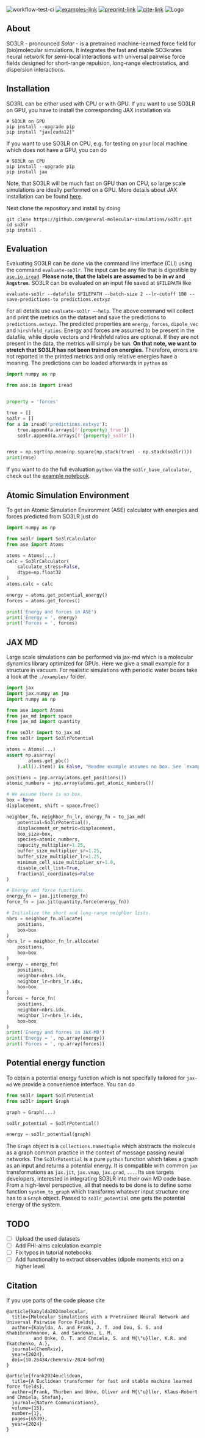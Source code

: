 ![workflow-test-ci](https://github.com/general-molecular-simulation/so3lr/actions/workflows/CI.yml/badge.svg)
[![examples-link](https://img.shields.io/badge/example-notebooks-F37726)](./examples)
[![preprint-link](https://img.shields.io/badge/paper-chemRxiv.org-A9A8AD)](https://chemrxiv.org/engage/chemrxiv/article-details/6704263051558a15ef6478b6)
[![cite-link](https://img.shields.io/badge/how_to-cite-000000)](https://github.com/general-molecular-simulation/so3lr?tab=readme-ov-file#Citation)
![Logo](./logo.png)
## About
SO3LR - pronounced *Solar* - is a pretrained machine-learned force field for (bio)molecular simulations. It integrates the fast and stable SO3krates neural network for semi-local interactions with universal pairwise force fields designed for short-range repulsion, long-range electrostatics, and dispersion interactions.
## Installation
SO3RL can be either used with CPU or with GPU. If you want to use SO3LR on GPU, you have to install the 
corresponding JAX installation via 
```shell script
# SO3LR on GPU
pip install --upgrade pip
pip install "jax[cuda12]"
```
If you want to use SO3LR on CPU, e.g. for testing on your local machine which does not have a GPU, you can do
```shell script
# SO3LR on CPU
pip install --upgrade pip
pip install jax
```
Note, that SO3LR will be much fast on GPU than on CPU, so large scale simulations are ideally performed on a GPU. More 
details about JAX installation can be found [here](https://jax.readthedocs.io/en/latest/installation.html).

Next clone the repository and install by doing 
```shell script
git clone https://github.com/general-molecular-simulations/so3lr.git
cd so3lr
pip install .
```
## Evaluation
Evaluating SO3LR can be done via the command line interface (CLI) using the command `evaluate-so3lr`. The input can 
be any file that is digestible by [`ase.io.iread`](https://wiki.fysik.dtu.dk/ase/ase/io/io.html#ase.io.iread). 
**Please note, that the labels are assumed to be in `eV` and `Angstrom`.** SO3LR can be evaluated on an input file 
saved at `$FILEPATH` like 
```shell script
evaluate-so3lr --datafile $FILEPATH --batch-size 2 --lr-cutoff 100 --save-predictions-to predictions.extxyz
```
For all details use `evaluate-so3lr --help`. The above command will collect and print the metrics on the dataset and 
save the predictions to `predictions.extxyz`. The predicted properties are `energy`, `forces`, `dipole_vec` 
and `hirshfeld_ratios`. Energy and forces are assumed to be present in the datafile, while dipole vectors and Hirshfeld
ratios are optional. If they are not present in the data, the metrics will simply be `NaN`. **On that note, we want to
stretch that SO3LR has not been trained on energies.** Therefore, errors are not reported in the printed metrics and 
only relative energies have a meaning. The predictions can be loaded afterwards in `python` as 
````python
import numpy as np

from ase.io import iread


property = 'forces'

true = []
so3lr = []
for a in iread('predictions.extxyz'):
    true.append(a.arrays[f'{property}_true'])
    so3lr.append(a.arrays[f'{property}_so3lr'])


rmse = np.sqrt(np.mean(np.square(np.stack(true) - np.stack(so3lr))))
print(rmse)

````
If you want to do the full evaluation `python` via the `so3lr_base_calculator`, check out the 
[example notebook](https://github.com/general-molecular-simulations/so3lr/blob/main/examples/evaluate_so3lr_on_dataset.ipynb).

## Atomic Simulation Environment
To get an Atomic Simulation Environment (ASE) calculator with energies and forces predicted
from SO3LR just do 
```python
import numpy as np

from so3lr import So3lrCalculator
from ase import Atoms

atoms = Atoms(...)
calc = So3lrCalculator(
    calculate_stress=False,
    dtype=np.float32
)
atoms.calc = calc

energy = atoms.get_potential_energy()
forces = atoms.get_forces()

print('Energy and forces in ASE')
print('Energy = ', energy)
print('Forces = ', forces)

```
## JAX MD
Large scale simulations can be performed via jax-md which is a molecular dynamics library optimized for GPUs. Here we 
give a small example for a structure in vacuum. For realistic simulations with periodic water boxes take a look at the 
`./examples/` folder.
```python
import jax
import jax.numpy as jnp
import numpy as np

from ase import Atoms
from jax_md import space
from jax_md import quantity

from so3lr import to_jax_md
from so3lr import So3lrPotential

atoms = Atoms(...)
assert np.asarray(
        atoms.get_pbc()
    ).all().item() is False, "Readme example assumes no box. See `examples/` folder for simulations in box."

positions = jnp.array(atoms.get_positions())
atomic_numbers = jnp.array(atoms.get_atomic_numbers()) 

# We assume there is no box.
box = None
displacement, shift = space.free()

neighbor_fn, neighbor_fn_lr, energy_fn = to_jax_md(
    potential=So3lrPotential(),
    displacement_or_metric=displacement,
    box_size=box,
    species=atomic_numbers,
    capacity_multiplier=1.25,
    buffer_size_multiplier_sr=1.25,
    buffer_size_multiplier_lr=1.25,
    minimum_cell_size_multiplier_sr=1.0,
    disable_cell_list=True,
    fractional_coordinates=False
)

# Energy and force functions.
energy_fn = jax.jit(energy_fn)
force_fn = jax.jit(quantity.force(energy_fn))

# Initialize the short and long-range neighbor lists.
nbrs = neighbor_fn.allocate(
    positions, 
    box=box
)
nbrs_lr = neighbor_fn_lr.allocate(
    positions, 
    box=box
)
energy = energy_fn(
    positions, 
    neighbor=nbrs.idx,
    neighbor_lr=nbrs_lr.idx,
    box=box
)
forces = force_fn(
    positions, 
    neighbor=nbrs.idx,
    neighbor_lr=nbrs_lr.idx,
    box=box
)
print('Energy and forces in JAX-MD')
print('Energy = ', np.array(energy))
print('Forces = ', np.array(forces))
```
## Potential energy function
To obtain a potential energy function which is not specifally tailored for `jax-md` we provide a convenience 
interface. You can do  
```python
from so3lr import So3lrPotential
from so3lr import Graph

graph = Graph(...)

so3lr_potential = So3lrPotential()

energy = so3lr_potential(graph)
```
The `Graph` object is a `collections.namedtuple` which abstracts the molecule as a graph common practice in the 
context of message passing neural networks. The `So3lrPotential` is a pure `python` function which takes a graph as 
an input and returns a potential energy. It is compatible with common `jax` transformations as `jax.jit`, `jax.vmap`, 
`jax.grad`, `...`. Its use targets developers, interested in integrating SO3LR into their own MD code base. From a 
high-level perspective, all that needs to be done is to define some function `system_to_graph` which transforms 
whatever input structure one has to a `Graph` object. Passed to `so3lr_potential` one gets the potential energy of 
the system.
## TODO
- [ ] Upload the used datasets
- [ ] Add FHI-aims calculation example
- [ ] Fix typos in tutorial notebooks
- [ ] Add functionality to extract observables (dipole moments etc) on a higher level
## Citation
If you use parts of the code please cite
```
@article{kabylda2024molecular,
  title={Molecular Simulations with a Pretrained Neural Network and Universal Pairwise Force Fields},
  author={Kabylda, A. and Frank, J. T. and Dou, S. S. and Khabibrakhmanov, A. and Sandonas, L. M.
          and Unke, O. T. and Chmiela, S. and M{\"u}ller, K.R. and Tkatchenko, A.},
  journal={ChemRxiv},
  year={2024},
  doi={10.26434/chemrxiv-2024-bdfr0}
}

@article{frank2024euclidean,
  title={A Euclidean transformer for fast and stable machine learned force fields},
  author={Frank, Thorben and Unke, Oliver and M{\"u}ller, Klaus-Robert and Chmiela, Stefan},
  journal={Nature Communications},
  volume={15},
  number={1},
  pages={6539},
  year={2024}
}
```

